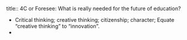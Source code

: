 title:: 4C or Foresee: What is really needed for the future of education?

- Critical thinking; creative thinking; citizenship; character; Equate “creative thinking” to “innovation”.
-